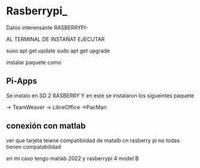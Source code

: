 # Rasberrypi_

Datos interensante RASBERRYPI-

AL TERMINAL DE INSTAÑAT EJECUTAR

suso apt get update 
sudo apt get upgrade

instalar paquete como 

## Pi-Apps

Se instalo en SD 2 RASBERRY Y en este se instalaron los sigueintes paquete 

-> TeamWeaver
-> LibreOffice
->PacMan


## conexión con matlab 
ver que tarjeta teiene compatibiidad de matalb cn rasberry pi no todas tienen compatabilidad

en mi caso tengo matlab 2022 y rasberrypi 4 model B

##

